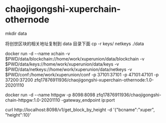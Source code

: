 # chaojigongshi-xuperchain-othernode

mkdir data

将创世区块的相关地址复制到 data 目录下面
cp -r  keys/ netkeys ./data

docker run -d --name xchain -v $PWD/data/blockchain://home/work/xuperunion/data/blockchain -v $PWD/data/keys://home/work/xuperunion/data/keys -v $PWD/data/netkeys://home/work/xuperunion/data/netkeys -v $PWD/conf:/home/work/xuperunion/conf -p 37101:37101 -p 47101:47101 -p 37200:37200 zfq17876911936/chaojigongshi-xuperchain-othernode:1.0-20201110

docker run -d --name httpgw -p 8098:8098 zfq17876911936/chaojigongshi-chain-httpgw:1.0-20201110 -gateway_endpoint ip:port

curl http://localhost:8098/v1/get_block_by_height -d '{"bcname":"xuper", "height":10}'

